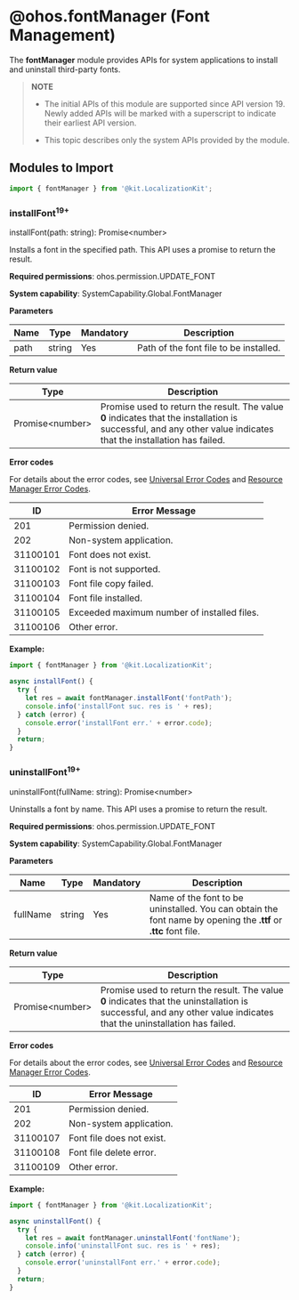 # @ohos.fontManager (Font Management)

<!--Kit: Localization Kit-->
<!--Subsystem: Global-->
<!--Owner: @liule_123-->
<!--Designer: @buda_wy-->
<!--Tester: @lpw_work-->
<!--Adviser: @Brilliantry_Rui-->

The **fontManager** module provides APIs for system applications to install and uninstall third-party fonts.

>  **NOTE**
>  
>  - The initial APIs of this module are supported since API version 19. Newly added APIs will be marked with a superscript to indicate their earliest API version.
>
>  - This topic describes only the system APIs provided by the module.

## Modules to Import

```js
import { fontManager } from '@kit.LocalizationKit';
```

### installFont<sup>19+</sup>

installFont(path: string): Promise&lt;number&gt;

Installs a font in the specified path. This API uses a promise to return the result.

**Required permissions**: ohos.permission.UPDATE_FONT

**System capability**: SystemCapability.Global.FontManager

**Parameters**

| Name  | Type    | Mandatory  | Description   |
| ----- | ------ | ---- | ----- |
| path | string | Yes   | Path of the font file to be installed.|

**Return value**

| Type                   | Description                    |
| --------------------- | ---------------------- |
| Promise&lt;number&gt; | Promise used to return the result. The value **0** indicates that the installation is successful, and any other value indicates that the installation has failed.|

**Error codes**

For details about the error codes, see [Universal Error Codes](../errorcode-universal.md) and [Resource Manager Error Codes](errorcode-resource-manager.md).

| ID| Error Message|
| -------- | ---------------------------------------- |
| 201 | Permission denied.                 |
| 202 | Non-system application.            |
| 31100101 | Font does not exist.          |
| 31100102 | Font is not supported.        |
| 31100103 | Font file copy failed.        |
| 31100104 | Font file installed.          |
| 31100105 | Exceeded maximum number of installed files.     |
| 31100106 | Other error.     |

**Example:**
  ```ts
  import { fontManager } from '@kit.LocalizationKit';

  async installFont() {
    try {
      let res = await fontManager.installFont('fontPath');
      console.info('installFont suc. res is ' + res);
    } catch (error) {
      console.error('installFont err.' + error.code);
    }
    return;
  }
  ```

### uninstallFont<sup>19+</sup>

uninstallFont(fullName: string): Promise&lt;number&gt;

Uninstalls a font by name. This API uses a promise to return the result.

**Required permissions**: ohos.permission.UPDATE_FONT

**System capability**: SystemCapability.Global.FontManager

**Parameters**

| Name  | Type    | Mandatory  | Description   |
| ----- | ------ | ---- | ----- |
| fullName | string | Yes   | Name of the font to be uninstalled. You can obtain the font name by opening the **.ttf** or **.ttc** font file.|

**Return value**

| Type                   | Description                    |
| --------------------- | ---------------------- |
| Promise&lt;number&gt; | Promise used to return the result. The value **0** indicates that the uninstallation is successful, and any other value indicates that the uninstallation has failed.|

**Error codes**

For details about the error codes, see [Universal Error Codes](../errorcode-universal.md) and [Resource Manager Error Codes](errorcode-resource-manager.md).

| ID| Error Message|
| -------- | ---------------------------------------- |
| 201 | Permission denied.                |
| 202 | Non-system application.           |
| 31100107 | Font file does not exist.    |
| 31100108 | Font file delete error.      |
| 31100109 | Other error.                 |

**Example:**
  ```ts
  import { fontManager } from '@kit.LocalizationKit';

  async uninstallFont() {
    try {
      let res = await fontManager.uninstallFont('fontName');
      console.info('uninstallFont suc. res is ' + res);
    } catch (error) {
      console.error('uninstallFont err.' + error.code);
    }
    return;
  }
  ```
